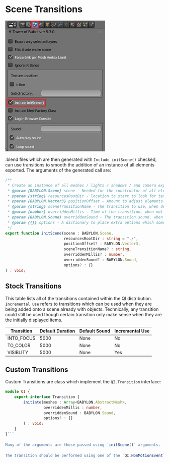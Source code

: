 # Scene Transitions #
<img src="doc-assist/exporterSettings.jpg">

.blend files which are then generated with `Include initScene()` checked, can use transitions to smooth the addition of an instance of all elements exported.  The arguments of the generated call are:
```typescript
/**
 * Create an instance of all meshes / lights / shadows / and camera exported.
 * @param {BABYLON.Scene} scene - Needed for the constructor of all elements.
 * @param {string} resourcesRootDir - location to start to look for texture files. Default "./"
 * @param {BABYLON.Vector3} positionOffset - Amount to adjust elements.  Meshes can still FreezeWorldMatrix.
 * @param {string} sceneTransitionName - The transition to use, when desired.
 * @param {number} overriddenMillis - Time of the transition, when not defaulting.
 * @param {BABYLON.Sound} overriddenSound - The transition sound, when not defaulting.
 * @param {{}} options - A dictionary to place extra options which some transitions may require.
 */
export function initScene(scene : BABYLON.Scene,
                          resourcesRootDir : string = "./",
                          positionOffset? : BABYLON.Vector3,
                          sceneTransitionName? : string,
                          overriddenMillis? : number,
                          overriddenSound? : BABYLON.Sound,
                          options? : {}
) : void;
```
## Stock Transitions ##
This table lists all of the transitions contained within the QI distribution.  `Incremental Use` refers to transitions which can be used when they are being added onto a scene already with objects.  Technically, any transition could still be used though certain transition only make sense when they are the initially displayed items.

|Transition|Default Duration|Default Sound|Incremental Use
| --- | --- | --- | ---
|INTO_FOCUS|5000|None|No
|TO_COLOR|5000|None|No
|VISIBLITY|5000|None|Yes

## Custom Transitions ##
Custom Transitions are class which implement the `QI.Transition` interface:
```typescript
module QI {
    export interface Transition {
        initiate(meshes : Array<BABYLON.AbstractMesh>,
                 overriddenMillis : number,
                 overriddenSound : BABYLON.Sound,
                 options? : {}
        ) : void;
    }
}```

Many of the arguments are those passed using `initScene()` arguments.  The `meshes` argument is passed by the generated code.  This is used by transitions which are made by adjusting each of the new meshes.

The transition should be performed using one of the `QI.NonMotionEvent` sub-classes.  These can run using privileged time option.  If the event queues of any of the meshes have events immediately added, they will not start until the transition is complete.
